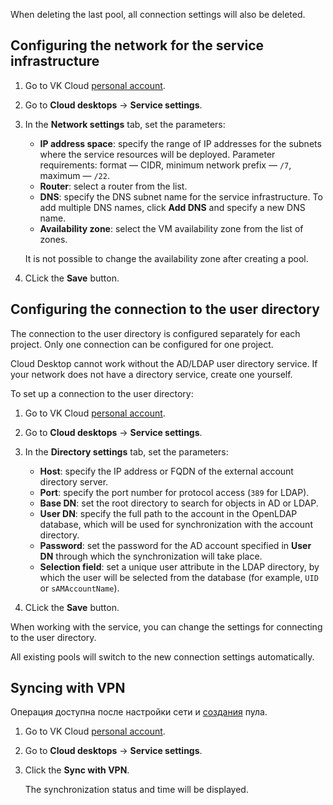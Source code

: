 When deleting the last pool, all connection settings will also be deleted.

## Configuring the network for the service infrastructure

1. Go to VK Cloud [personal account](https://mcs.mail.ru/app/en).
1. Go to **Cloud desktops** → **Service settings**.
1. In the **Network settings** tab, set the parameters:

   - **IP address space**: specify the range of IP addresses for the subnets where the service resources will be deployed. Parameter requirements: format — CIDR, minimum network prefix — `/7`, maximum — `/22`.
   - **Router**: select a router from the list.
   - **DNS**: specify the DNS subnet name for the service infrastructure. To add multiple DNS names, click **Add DNS** and specify a new DNS name.
   - **Availability zone**: select the VM availability zone from the list of zones.

    <warn>

    It is not possible to change the availability zone after creating a pool.

    </warn>

1. CLick the **Save** button.

## Configuring the connection to the user directory

The connection to the user directory is configured separately for each project. Only one connection can be configured for one project.

<warn>

Cloud Desktop cannot work without the AD/LDAP user directory service. If your network does not have a directory service, create one yourself.

</warn>

To set up a connection to the user directory:

1. Go to VK Cloud [personal account](https://mcs.mail.ru/app/en).
1. Go to **Cloud desktops** → **Service settings**.
1. In the **Directory settings** tab, set the parameters:

   - **Host**: specify the IP address or FQDN of the external account directory server.
   - **Port**: specify the port number for protocol access (`389` for LDAP).
   - **Base DN**: set the root directory to search for objects in AD or LDAP.
   - **User DN**: specify the full path to the account in the OpenLDAP database, which will be used for synchronization with the account directory.
   - **Password**: set the password for the AD account specified in **User DN** through which the synchronization will take place.
   - **Selection field**: set a unique user attribute in the LDAP directory, by which the user will be selected from the database (for example, `UID` or `sAMAccountName`).

1. CLick the **Save** button.

<info>

When working with the service, you can change the settings for connecting to the user directory.

All existing pools will switch to the new connection settings automatically.

</info>

## Syncing with VPN

Операция доступна после настройки сети и [создания](../desktops-pool/add/) пула.

1. Go to VK Cloud [personal account](https://mcs.mail.ru/app/en).
1. Go to **Cloud desktops** → **Service settings**.
1. Click the **Sync with VPN**.

   The synchronization status and time will be displayed.
